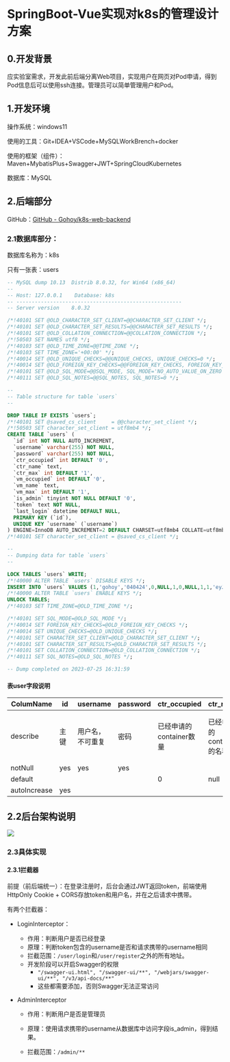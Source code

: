 # SpringBoot-Vue实现对k8s的管理设计方案

## 0.开发背景

应实验室需求，开发此前后端分离Web项目，实现用户在网页对Pod申请，得到Pod信息后可以使用ssh连接。管理员可以简单管理用户和Pod。

## 1.开发环境

操作系统：windows11

使用的工具：Git+IDEA+VSCode+MySQLWorkBrench+docker

使用的框架（组件）：Maven+MybatisPlus+Swagger+JWT+SpringCloudKubernetes

数据库：MySQL

## 2.后端部分

GitHub：[GitHub - Gohoy/k8s-web-backend](https://github.com/Gohoy/k8s-web-backend)

### 2.1数据库部分：

数据库名称为：k8s

只有一张表：users

```sql
-- MySQL dump 10.13  Distrib 8.0.32, for Win64 (x86_64)
--
-- Host: 127.0.0.1    Database: k8s
-- ------------------------------------------------------
-- Server version    8.0.32

/*!40101 SET @OLD_CHARACTER_SET_CLIENT=@@CHARACTER_SET_CLIENT */;
/*!40101 SET @OLD_CHARACTER_SET_RESULTS=@@CHARACTER_SET_RESULTS */;
/*!40101 SET @OLD_COLLATION_CONNECTION=@@COLLATION_CONNECTION */;
/*!50503 SET NAMES utf8 */;
/*!40103 SET @OLD_TIME_ZONE=@@TIME_ZONE */;
/*!40103 SET TIME_ZONE='+00:00' */;
/*!40014 SET @OLD_UNIQUE_CHECKS=@@UNIQUE_CHECKS, UNIQUE_CHECKS=0 */;
/*!40014 SET @OLD_FOREIGN_KEY_CHECKS=@@FOREIGN_KEY_CHECKS, FOREIGN_KEY_CHECKS=0 */;
/*!40101 SET @OLD_SQL_MODE=@@SQL_MODE, SQL_MODE='NO_AUTO_VALUE_ON_ZERO' */;
/*!40111 SET @OLD_SQL_NOTES=@@SQL_NOTES, SQL_NOTES=0 */;

--
-- Table structure for table `users`
--

DROP TABLE IF EXISTS `users`;
/*!40101 SET @saved_cs_client     = @@character_set_client */;
/*!50503 SET character_set_client = utf8mb4 */;
CREATE TABLE `users` (
  `id` int NOT NULL AUTO_INCREMENT,
  `username` varchar(255) NOT NULL,
  `password` varchar(255) NOT NULL,
  `ctr_occupied` int DEFAULT '0',
  `ctr_name` text,
  `ctr_max` int DEFAULT '1',
  `vm_occupied` int DEFAULT '0',
  `vm_name` text,
  `vm_max` int DEFAULT '1',
  `is_admin` tinyint NOT NULL DEFAULT '0',
  `token` text NOT NULL,
  `last_login` datetime DEFAULT NULL,
  PRIMARY KEY (`id`),
  UNIQUE KEY `username` (`username`)
) ENGINE=InnoDB AUTO_INCREMENT=2 DEFAULT CHARSET=utf8mb4 COLLATE=utf8mb4_0900_ai_ci;
/*!40101 SET character_set_client = @saved_cs_client */;

--
-- Dumping data for table `users`
--

LOCK TABLES `users` WRITE;
/*!40000 ALTER TABLE `users` DISABLE KEYS */;
INSERT INTO `users` VALUES (1,'gohoy','040424',0,NULL,1,0,NULL,1,1,'eyJhbGciOiJIUzI1NiJ9.eyJ1c2VybmFtZSI6ImdvaG95IiwiaWF0IjoxNjkwMjY2NjQ4LCJleHAiOjE2OTA4NzE0NDh9.dap3Mw3L6FY24VLfstol3YD4oMs2jSppkzkVRSVGAvA','2023-07-25 14:30:49');
/*!40000 ALTER TABLE `users` ENABLE KEYS */;
UNLOCK TABLES;
/*!40103 SET TIME_ZONE=@OLD_TIME_ZONE */;

/*!40101 SET SQL_MODE=@OLD_SQL_MODE */;
/*!40014 SET FOREIGN_KEY_CHECKS=@OLD_FOREIGN_KEY_CHECKS */;
/*!40014 SET UNIQUE_CHECKS=@OLD_UNIQUE_CHECKS */;
/*!40101 SET CHARACTER_SET_CLIENT=@OLD_CHARACTER_SET_CLIENT */;
/*!40101 SET CHARACTER_SET_RESULTS=@OLD_CHARACTER_SET_RESULTS */;
/*!40101 SET COLLATION_CONNECTION=@OLD_COLLATION_CONNECTION */;
/*!40111 SET SQL_NOTES=@OLD_SQL_NOTES */;

-- Dump completed on 2023-07-25 16:31:59
```

#### 表user字段说明

| ColumName | id  | username | password | ctr_occupied | ctr_name | ctr_max | vm_occupied | vm_name | vm_max | is_admin | token | last_login |
| --- | --- | --- | --- | --- | --- | --- | --- | --- | --- | --- | --- | --- |
| describe | 主键  | 用户名，不可重复 | 密码  | 已经申请的container数量 | 已经申请的container的名称 | 最多可以申请的container数量 | 已经申请的虚拟机的数量 | 已经申请的虚拟机的名称 | 最多可以申请的虚拟机的数量 | 是否是管理员 | 用于验证身份的token | 上次登录时间 |
| notNull | yes | yes | yes |     |     |     |     |     |     | yes | yes |     |
| default |     |     |     | 0   | null | 1   | 0   | null | 1   | 0   |     | null |
| autoIncrease | yes |     |     |     |     |     |     |     |     |     |     |     |

## 2.2后台架构说明

![](file:///C:/Users/34822/AppData/Roaming/marktext/images/2023-07-25-16-53-20-image.png?msec=1690275206303)

### 2.3具体实现

#### 2.3.1拦截器

前提（前后端统一）：在登录注册时，后台会通过JWT返回token，前端使用HttpOnly Cookie + CORS存放token和用户名，并在之后请求中携带。

有两个拦截器：

- LoginInterceptor：

    - 作用：判断用户是否已经登录
    - 原理：判断token包含的username是否和请求携带的username相同
    - 拦截范围：`/user/login`和`/user/register`之外的所有地址。
    - 开发阶段可以开启Swagger的权限
        - `"/swagger-ui.html", "/swagger-ui/**", "/webjars/swagger-ui/**", "/v3/api-docs/**"`
        - 这些都需要添加，否则Swagger无法正常访问
- AdminInterceptor

    - 作用：判断用户是否是管理员

    - 原理：使用请求携带的username从数据库中访问字段is_admin，得到结果。

    - 拦截范围：`/admin/**`